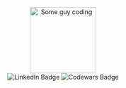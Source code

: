 <div id="header" align=center>
    <img src="https://media.giphy.com/media/ZVik7pBtu9dNS/giphy.gif" alt="Some guy coding" width="150px" />
</div>


<div id="badge" align="center
">
    <img src="https://img.shields.io/badge/LinkedIn-blue?logo=linkedin&logoColor=white&style=for-the-badge" alt="LinkedIn Badge"/>
    <img src="https://img.shields.io/badge/Codewars-black?logo=codewars&logoColor=red&style=for-the-badge"alt="Codewars Badge" />
</div>